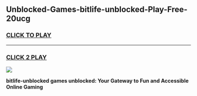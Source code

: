 
## Unblocked-Games-bitlife-unblocked-Play-Free-20ucg
<h3>
<a href="https://premium76.site?title=bitlife-unblocked&ref=18A1">CLICK TO PLAY</a></h3>
<hr>

<h3>
<a href="https://premium76.site?title=bitlife-unblocked&ref=18A1">CLICK 2 PLAY</a>
  
</h3>

<a href="https://premium76.site?title=bitlife-unblocked&ref=18A1"><img src="https://clearcache.store/games.png"></a>


**bitlife-unblocked games unblocked: Your Gateway to Fun and Accessible Online Gaming**
